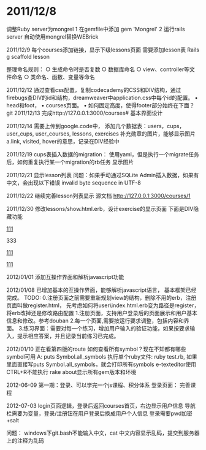 2011/12/8
=========
调整Ruby server为mongrel
1 在gemfile中添加
gem 'Mongrel'
2 运行rails  server 自动使用mongrel替换WEBrick

2011/12/9
每个courses添加链接，显示下级lessons页面
需要添加lesson表
Rails g scaffold lesson 


整理命名规则：
	○ 生成命令时是否复数
	○ 数据库命名
	○ view、controller等文件命名
	○ 类命名、函数、变量等命名

2011/12/12
通过查看css配置，复制codecademy的CSS和DIV结构，通过firebugs查DIV的id和结构，dreamweaver中application.css中每个id的配置。
	• head和foot，
	• courses页面。
	• 如何固定高度，使得footer部分始终在下面？
git
2011/12/13
完成http://127.0.0.1:3000/courses# 基本界面设计

2011/12/14
需要上传到google.code中，
添加几个数据表：users，cups，user_cups, user_courses, lessons, exercises
补充勋章的图片，能够显示图片
a.link, visited, hover的意思，记录在DIV经验中

2011/12/19
cups表插入数据的migration：
使用yaml，但是执行一个migrate任务后，如何重复执行某一个migration的rb任务
显示图片

2011/12/21
显示lesson列表
问题：如果手动通过SQLite Admin插入数据，如果有中文，会出现以下错误
invalid byte sequence in UTF-8

2011/12/22
继续完善lesson列表显示
源文档 <http://127.0.0.1:3000/courses/1> 

2011/12/30
修改lessons/show.html.erb，设计exercise的显示页面
下面是DIV隐藏功能
<html>
<script type="text/javascript">
var curPane="tip1";
function show(switchSysBar)
{
if(switchSysBar==curPane){return;}
document.getElementById(curPane).style.display="none";
document.getElementById(switchSysBar).style.display="block";
curPane=switchSysBar;
}
</script>
<p><a href="javascript:void(0)" onclick='show("tip1")'>111</a></p>
<div id="tip1" style="display:block">333</div>

<p><a href="javascript:void(0)" onclick='show("tip2")'>111</a></p>
<div id="tip2" style="display:none">333</div>
<p><a href="javascript:void(0)" onclick='show("tip3")'>111</a></p>
<div id="tip3" style="display:none">333</div>
</html>

2012/01/01
添加互操作界面和解析javascript功能

2012/01/08
已增加基本的互操作界面，能够解析javascript语言，
基本框架已经完成。
TODO:
0.注册页面之前需要重新规划view的结构，删除不用的erb，注册页面叫做register.html，
  先考虑如何将user\index.html.erb变为路径是register，将erb改掉还是修改路由配置
1.注册页面，支持用户登录后的页面展示和用户基本信息和修改。参考douban
2.每一个页面,需要按运行要求调整，包括内容和界面。
3.练习界面：需要对每一个练习，增加用户输入的验证功能，如果按要求输入，提示相应答案，并且记录当前练习已完成。

2012/01/10
正在看第四版的route
如何查看所有symbol？现在不知都有哪些symbol可用
	A: puts Symbol.all_symbols
执行单个ruby文件: ruby test.rb, 如果里面直接写puts Symbol.all_symbols，就会打印所有symbols
e-texteditor使用CTRL+R不能执行
rake about显示所有gem版本和环境

2012-06-09
第一期：登录、可以学完一个js课程、积分体系
登录页面：
完善课程

2012-07-03
login页面逻辑，登录后返回courses首页，右边显示用户信息
导航栏需要为变量，登录/注册钮在用户登录后换成用户个人信息
登录需要pwd加密+salt
 
 问题：
 windows下git.bash不能输入中文，cat 中文内容显示乱码，提交到服务器上的注释为乱码

